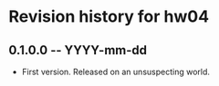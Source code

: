 # Revision history for hw04

## 0.1.0.0 -- YYYY-mm-dd

* First version. Released on an unsuspecting world.
